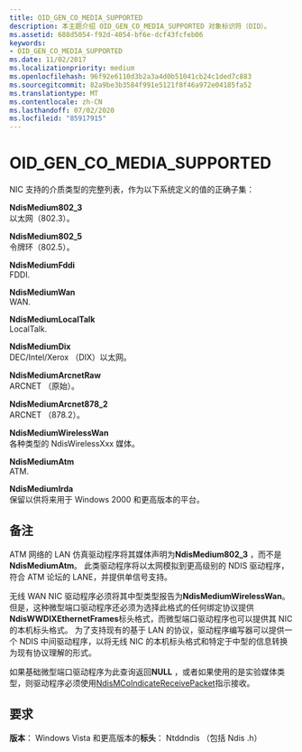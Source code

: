 ```yaml
---
title: OID_GEN_CO_MEDIA_SUPPORTED
description: 本主题介绍 OID_GEN_CO_MEDIA_SUPPORTED 对象标识符（OID）。
ms.assetid: 688d5054-f92d-4054-bf6e-dcf43fcfeb06
keywords:
- OID_GEN_CO_MEDIA_SUPPORTED
ms.date: 11/02/2017
ms.localizationpriority: medium
ms.openlocfilehash: 96f92e6110d3b2a3a4d0b51041cb24c1ded7c883
ms.sourcegitcommit: 82a9be3b3584f991e5121f8f46a972e04185fa52
ms.translationtype: MT
ms.contentlocale: zh-CN
ms.lasthandoff: 07/02/2020
ms.locfileid: "85917915"
---
```

# <a name="oid_gen_co_media_supported"></a>OID_GEN_CO_MEDIA_SUPPORTED

NIC 支持的介质类型的完整列表，作为以下系统定义的值的正确子集：

**NdisMedium802_3**  
以太网（802.3）。

**NdisMedium802_5**  
令牌环（802.5）。

**NdisMediumFddi**  
FDDI.

**NdisMediumWan**  
WAN.

**NdisMediumLocalTalk**  
LocalTalk.

**NdisMediumDix**  
DEC/Intel/Xerox （DIX）以太网。

**NdisMediumArcnetRaw**  
ARCNET （原始）。

**NdisMediumArcnet878_2**  
ARCNET （878.2）。

**NdisMediumWirelessWan**  
各种类型的 NdisWirelessXxx 媒体。

**NdisMediumAtm**  
ATM.

**NdisMediumIrda**  
保留以供将来用于 Windows 2000 和更高版本的平台。

## <a name="remarks"></a>备注

ATM 网络的 LAN 仿真驱动程序将其媒体声明为**NdisMedium802_3** ，而不是**NdisMediumAtm**。 此类驱动程序将以太网模拟到更高级别的 NDIS 驱动程序，符合 ATM 论坛的 LANE，并提供单信号支持。

无线 WAN NIC 驱动程序必须将其中型类型报告为**NdisMediumWirelessWan**。 但是，这种微型端口驱动程序还必须为选择此格式的任何绑定协议提供**NdisWWDIXEthernetFrames**标头格式，而微型端口驱动程序也可以提供其 NIC 的本机标头格式。 为了支持现有的基于 LAN 的协议，驱动程序编写器可以提供一个 NDIS 中间驱动程序，以将无线 NIC 的本机标头格式和特定于中型的信息转换为现有协议理解的形式。

如果基础微型端口驱动程序为此查询返回**NULL** ，或者如果使用的是实验媒体类型，则驱动程序必须使用[NdisMCoIndicateReceivePacket](https://docs.microsoft.com/previous-versions/windows/hardware/network/ff553455(v=vs.85))指示接收。


## <a name="requirements"></a>要求

**版本**： Windows Vista 和更高版本的**标头**： Ntddndis （包括 Ndis .h）


